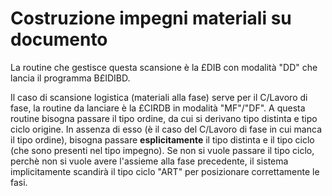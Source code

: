# Costruzione impegni materiali su documento
La routine che gestisce questa scansione è la £DIB con modalità "DD" che lancia il programma B£IDIBD.

Il caso di scansione logistica (materiali alla fase) serve per il C/Lavoro di fase, la routine da lanciare è la £CIRDB in modalità "MF"/"DF".
A questa routine bisogna passare il tipo ordine, da cui si derivano tipo distinta e tipo ciclo origine. In assenza di esso (è il caso del C/Lavoro di fase in cui manca il tipo ordine), bisogna passare __esplicitamente__ il tipo distinta e il tipo ciclo (che sono presenti nel tipo impegno). Se non si vuole passare il tipo ciclo, perchè non si vuole avere l'assieme alla fase precedente, il sistema implicitamente scandirà il tipo ciclo "ART" per posizionare correttamente le fasi.
